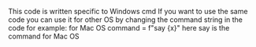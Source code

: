 This code is written specific to Windows cmd 
If you want to use the same code you can use it for other OS by changing the command string in the code
for example:
for Mac OS
command = f"say {x}" 
here say is the command for Mac OS
